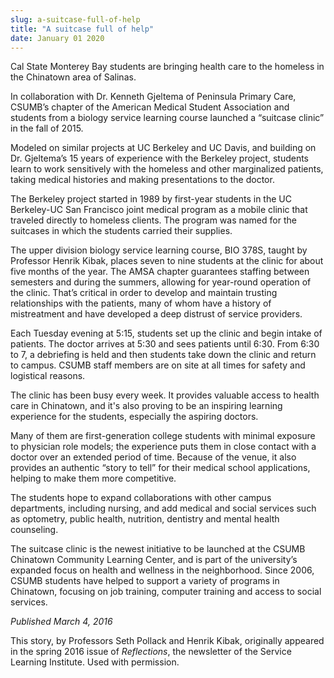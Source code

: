 ```yaml
---
slug: a-suitcase-full-of-help
title: "A suitcase full of help"
date: January 01 2020
---
```


 
<p>
  Cal State Monterey Bay students are bringing health care to the homeless in
  the Chinatown area of Salinas.
</p>
<p>
  In collaboration with Dr. Kenneth Gjeltema of Peninsula Primary Care, CSUMB’s
  chapter of the American Medical Student Association and students from a
  biology service learning course launched a “suitcase clinic” in the fall of
  2015.
</p>
<p>
  Modeled on similar projects at UC Berkeley and UC Davis, and building on Dr.
  Gjeltema’s 15 years of experience with the Berkeley project, students learn to
  work sensitively with the homeless and other marginalized patients, taking
  medical histories and making presentations to the doctor.
</p>
<p>
  The Berkeley project started in 1989 by first&#45;year students in the UC
  Berkeley&#45;UC San Francisco joint medical program as a mobile clinic that
  traveled directly to homeless clients. The program was named for the suitcases
  in which the students carried their supplies.
</p>
<p>
  The upper division biology service learning course, BIO 378S, taught by
  Professor Henrik Kibak, places seven to nine students at the clinic for about
  five months of the year. The AMSA chapter guarantees staffing between
  semesters and during the summers, allowing for year&#45;round operation of the
  clinic. That’s critical in order to develop and maintain trusting
  relationships with the patients, many of whom have a history of mistreatment
  and have developed a deep distrust of service providers.
</p>
<p>
  Each Tuesday evening at 5:15, students set up the clinic and begin intake of
  patients. The doctor arrives at 5:30 and sees patients until 6:30. From 6:30
  to 7, a debriefing is held and then students take down the clinic and return
  to campus. CSUMB staff members are on site at all times for safety and
  logistical reasons.
</p>
<p>
  The clinic has been busy every week. It provides valuable access to health
  care in Chinatown, and it's also proving to be an inspiring learning
  experience for the students, especially the aspiring doctors.
</p>
<p>
  Many of them are first&#45;generation college students with minimal exposure
  to physician role models; the experience puts them in close contact with a
  doctor over an extended period of time. Because of the venue, it also provides
  an authentic “story to tell” for their medical school applications, helping to
  make them more competitive.
</p>
<p>
  The students hope to expand collaborations with other campus departments,
  including nursing, and add medical and social services such as optometry,
  public health, nutrition, dentistry and mental health counseling.
</p>
<p>
  The suitcase clinic is the newest initiative to be launched at the CSUMB
  Chinatown Community Learning Center, and is part of the university’s expanded
  focus on health and wellness in the neighborhood. Since 2006, CSUMB students
  have helped to support a variety of programs in Chinatown, focusing on job
  training, computer training and access to social services.
</p>
<p><em>Published March 4, 2016</em></p>
<p>
  This story, by Professors Seth Pollack and Henrik Kibak, originally appeared
  in the spring 2016 issue of <em>Reflections</em>, the newsletter of the
  Service Learning Institute. Used with permission.
</p>
 
